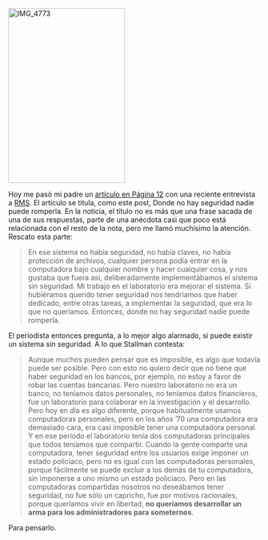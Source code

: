 <html><body><img class="size-full wp-image-1746" title="Richard Stallman" src="/wp-content/uploads/2009/08/IMG_4773.jpg" alt="IMG_4773" width="233" height="350">



Hoy me pasó mi padre un <a href="http://www.pagina12.com.ar/diario/dialogos/21-130490-2009-08-24.html" target="_blank">artículo en Página 12</a> con una reciente entrevista a <a href="http://www.stallman.org/" target="_blank">RMS</a>. El artículo se titula, como este post, Donde no hay seguridad nadie puede romperla. En la noticia, el título no es más que una frase sacada de una de sus respuestas, parte de una anécdota casi que poco está relacionada con el resto de la nota, pero me llamó muchísimo la atención. Rescato esta parte:

<blockquote>En ese sistema no había seguridad, no había claves, no había protección de archivos, cualquier persona podía entrar en la computadora bajo cualquier nombre y hacer cualquier cosa, y nos gustaba que fuera así, deliberadamente implementábamos el sistema sin seguridad. Mi trabajo en el laboratorio era mejorar el sistema. Si hubiéramos querido tener seguridad nos tendríamos que haber dedicado, entre otras tareas, a implementar la seguridad, que era lo que no queríamos. Entonces, donde no hay seguridad nadie puede romperla.</blockquote>

El periodista entonces pregunta, a lo mejor algo alarmado, si puede existir un sistema sin seguridad. A lo que Stallman contesta:

<blockquote>Aunque muchos pueden pensar que es imposible, es algo que todavía puede ser posible. Pero con esto no quiero decir que no tiene que haber seguridad en los bancos, por ejemplo, no estoy a favor de robar las cuentas bancarias. Pero nuestro laboratorio no era un banco, no teníamos datos personales, no teníamos datos financieros, fue un laboratorio para colaborar en la investigación y el desarrollo. Pero hoy en día es algo diferente, porque habitualmente usamos computadoras personales, pero en los años ’70 una computadora era demasiado cara, era casi imposible tener una computadora personal. Y en ese período el laboratorio tenía dos computadoras principales que todos teníamos que compartir. Cuando la gente comparte una computadora, tener seguridad entre los usuarios exige imponer un estado policíaco, pero no es igual con las computadoras personales, porque fácilmente se puede excluir a los demás de tu computadora, sin imponerse a uno mismo un estado policíaco. Pero en las computadoras compartidas nosotros no deseábamos tener seguridad, no fue sólo un capricho, fue por motivos racionales, porque queríamos vivir en libertad, <strong>no queríamos desarrollar un arma para los administradores para someternos</strong>.</blockquote>

Para pensarlo.</body></html>